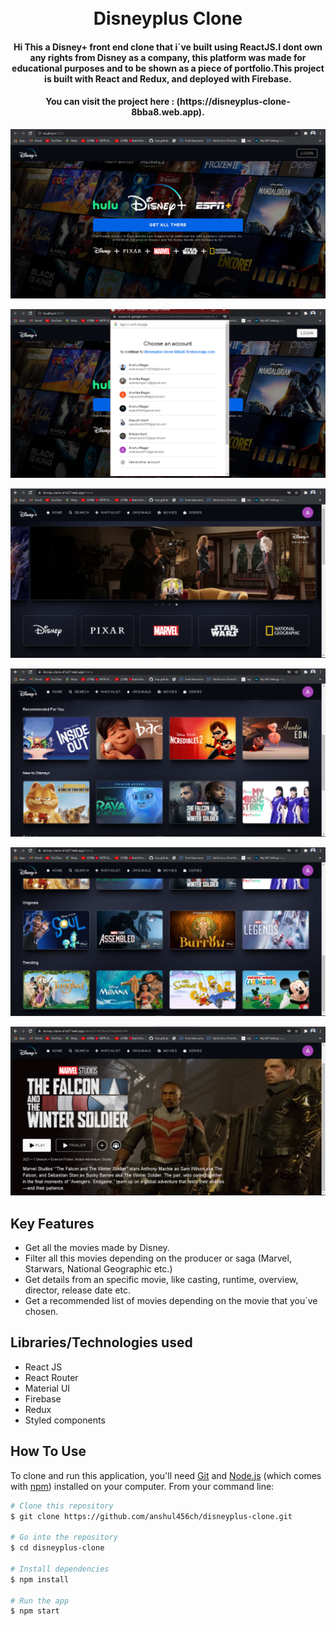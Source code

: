 <h1 align="center">
  <br>
  Disneyplus Clone
  <br>
</h1>
<h4 align="center">Hi This a Disney+ front end clone that i´ve built using ReactJS.I dont own any rights from Disney as a company, this platform was made for educational purposes and to be shown as a piece of portfolio.This project is built with React and Redux, and deployed with Firebase.</h4>
<h4 align="center">You can visit the project here : (https://disneyplus-clone-8bba8.web.app).</h4>


<p align="center">
  <img  src="https://github.com/anshul456ch/disneyplus-clone/blob/master/public/images/Screenshot%20(495).png?raw=true">
</p>
<p align="center">
  <img  src="https://github.com/anshul456ch/disneyplus-clone/blob/master/public/images/Screenshot%20(496).png?raw=true">
</p>
<p align="center">
  <img  src="https://github.com/anshul456ch/disneyplus-clone/blob/master/public/images/Screenshot%20(497).png?raw=true">
</p>
<p align="center">
  <img  src="https://github.com/anshul456ch/disneyplus-clone/blob/master/public/images/Screenshot%20(498).png?raw=true">
</p>
<p align="center">
  <img  src="https://github.com/anshul456ch/disneyplus-clone/blob/master/public/images/Screenshot%20(499).png?raw=true">
</p>
<p align="center">
  <img  src="https://github.com/anshul456ch/disneyplus-clone/blob/master/public/images/Screenshot%20(500).png?raw=true">
</p>



## Key Features

* Get all the movies made by Disney.
* Filter all this movies depending on the producer or saga (Marvel, Starwars, National Geographic etc.)
* Get details from an specific movie, like casting, runtime, overview, director, release date etc.
* Get a recommended list of movies depending on the movie that you´ve chosen.



## Libraries/Technologies used

* React JS
* React Router
* Material UI
* Firebase
* Redux
* Styled components


## How To Use

To clone and run this application, you'll need [Git](https://git-scm.com) and [Node.js](https://nodejs.org/en/download/) (which comes with [npm](http://npmjs.com)) installed on your computer. From your command line:

```bash
# Clone this repository
$ git clone https://github.com/anshul456ch/disneyplus-clone.git

# Go into the repository
$ cd disneyplus-clone

# Install dependencies
$ npm install

# Run the app
$ npm start
```
